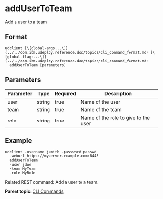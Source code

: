 # addUserToTeam

Add a user to a team

## Format

```
udclient [\[global-args...\]](../../com.ibm.udeploy.reference.doc/topics/cli_command_format.md) [\[global-flags...\]](../../com.ibm.udeploy.reference.doc/topics/cli_command_format.md)
  addUserToTeam [parameters]
```

## Parameters

|Parameter|Type|Required|Description|
|---------|----|--------|-----------|
|user|string|true|Name of the user|
|team|string|true|Name of the team|
|role|string|true|Name of the role to give to the user|

## Example

```
udclient -username jsmith -password passwd 
  -weburl https://myserver.example.com:8443
  addUserToTeam
  -user jdoe
  -team MyTeam
  -role MyRole
```

Related REST command: [Add a user to a team](rest_cli_teamsecurity_users_put.md).

**Parent topic:** [CLI Commands](../../com.ibm.udeploy.reference.doc/topics/cli_commands.md)

